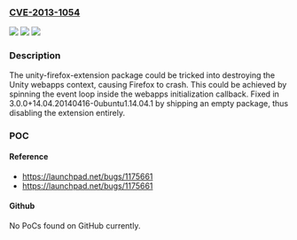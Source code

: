 ### [CVE-2013-1054](https://cve.mitre.org/cgi-bin/cvename.cgi?name=CVE-2013-1054)
![](https://img.shields.io/static/v1?label=Product&message=unity-firefox-extension&color=blue)
![](https://img.shields.io/static/v1?label=Version&message=3.0.0%3C%203.0.0%2B14.04.20140416-0ubuntu1.14.04.1%20&color=brighgreen)
![](https://img.shields.io/static/v1?label=Vulnerability&message=CWE-404%20Improper%20Resource%20Shutdown%20or%20Release&color=brighgreen)

### Description

The unity-firefox-extension package could be tricked into destroying the Unity webapps context, causing Firefox to crash. This could be achieved by spinning the event loop inside the webapps initialization callback. Fixed in 3.0.0+14.04.20140416-0ubuntu1.14.04.1 by shipping an empty package, thus disabling the extension entirely.

### POC

#### Reference
- https://launchpad.net/bugs/1175661
- https://launchpad.net/bugs/1175661

#### Github
No PoCs found on GitHub currently.

